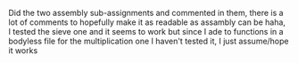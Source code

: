 Did the two assembly sub-assignments and commented in them, there is a lot of comments to hopefully make it as readable as assambly can be haha, I tested the sieve one and it seems to work but since I ade to functions in a bodyless file for the multiplication one I haven't tested it, I just assume/hope it works